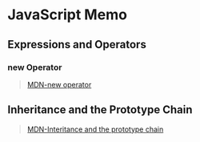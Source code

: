 # JavaScript Memo

## Expressions and Operators

### new Operator

> [MDN-new operator](https://developer.mozilla.org/en-US/docs/Web/JavaScript/Reference/Operators/new)

## Inheritance and the Prototype Chain

> [MDN-Interitance and the prototype chain](https://developer.mozilla.org/en-US/docs/Web/JavaScript/Inheritance_and_the_prototype_chain)